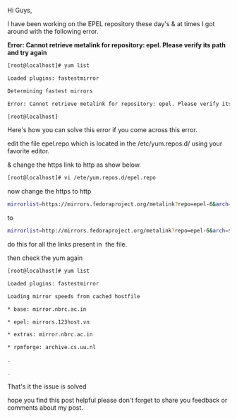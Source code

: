 Hi Guys,

I have been working on the EPEL repository these day's & at times I got around with the following error.

**Error: Cannot retrieve metalink for repository: epel. Please verify its path and try again**

```bash
[root@localhost]# yum list

Loaded plugins: fastestmirror

Determining fastest mirrors

Error: Cannot retrieve metalink for repository: epel. Please verify its path and try again

[root@localhost]


```

Here's how you can solve this error if you come across this error.

edit the file epel.repo which is located in the /etc/yum.repos.d/ using your favorite editor.

& change the https link to http as show below.

```bash
[root@localhost]# vi /ete/yum.repos.d/epel.repo


```

now change the https to http

```bash
mirrorlist=https://mirrors.fedoraproject.org/metalink?repo=epel-6&arch=$basearch


```

to

```bash
mirrorlist=http://mirrors.fedoraproject.org/metalink?repo=epel-6&arch=$basearch


```

do this for all the links present in  the file.

then check the yum again

```bash
[root@localhost]# yum list

Loaded plugins: fastestmirror

Loading mirror speeds from cached hostfile

* base: mirror.nbrc.ac.in

* epel: mirrors.123host.vn

* extras: mirror.nbrc.ac.in

* rpmforge: archive.cs.uu.nl

.

.


```

That's it the issue is solved

hope you find this post helpful please don't forget to share you feedback or comments about my post.